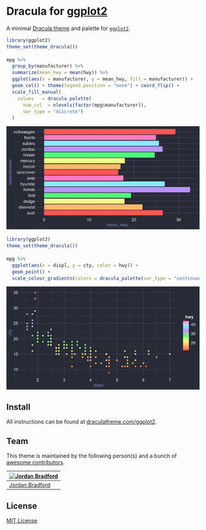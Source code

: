 # Dracula for [ggplot2](https://github.com/tidyverse/ggplot2)

A minimal [Dracula theme](https://draculatheme.com/) and palette for [`ggplot2`](https://github.com/tidyverse/ggplot2).

```R
library(ggplot2)
theme_set(theme_dracula())

mpg %>%
  group_by(manufacturer) %>%
  summarize(mean_hwy = mean(hwy)) %>%
  ggplot(aes(x = manufacturer, y = mean_hwy, fill = manufacturer)) + 
  geom_col() + theme(legend.position = "none") + coord_flip() +
  scale_fill_manual(
    values   = dracula_palette(
      num_col  = nlevels(factor(mpg$manufacturer)), 
      var_type = "discrete")
  )
```
![MPG Discrete Bar Chart](img/discrete_mpg.png)


```R
library(ggplot2)
theme_set(theme_dracula())

mpg %>%
  ggplot(aes(x = displ, y = cty, color = hwy)) + 
  geom_point() + 
  scale_colour_gradientn(colors = dracula_palette(var_type = "continuous"))
```
![MPG Continuous Point Chart](img/continuous_mpg.png)


## Install

All instructions can be found at [draculatheme.com/ggplot2](https://draculatheme.com/ggplot2).

## Team

This theme is maintained by the following person(s) and a bunch of [awesome contributors](https://github.com/dracula/template/graphs/contributors).

[![Jordan Bradford](https://github.com/jrdnbradford.png?size=100)](https://github.com/jrdnbradford) |
--- |
[Jordan Bradford](https://github.com/jrdnbradford) |

## License

[MIT License](./LICENSE)